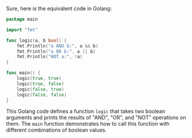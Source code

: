 Sure, here is the equivalent code in Golang:

```go
package main

import "fmt"

func logic(a, b bool) {
    fmt.Println("a AND b:", a && b)
    fmt.Println("a OR b:", a || b)
    fmt.Println("NOT a:", !a)
}

func main() {
    logic(true, true)
    logic(true, false)
    logic(false, true)
    logic(false, false)
}
```

This Golang code defines a function `logic` that takes two boolean arguments and prints the results of "AND", "OR", and "NOT" operations on them. The `main` function demonstrates how to call this function with different combinations of boolean values.
